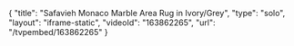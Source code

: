 {
    "title": "Safavieh Monaco Marble Area Rug in Ivory\/Grey",
    "type": "solo",
    "layout": "iframe-static",
    "videoId": "163862265",
    "url": "\/tvpembed\/163862265"
}